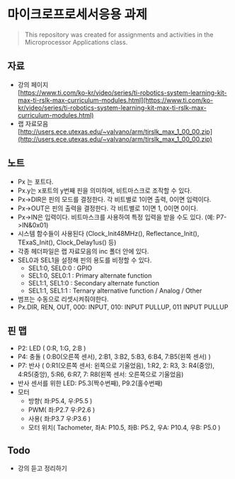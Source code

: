 # 마이크로프로세서응용 과제
> This repository was created for assignments and activities in the Microprocessor Applications class.

## 자료
- 강의 페이지  
[https://www.ti.com/ko-kr/video/series/ti-robotics-system-learning-kit-max-ti-rslk-max-curriculum-modules.html](https://www.ti.com/ko-kr/video/series/ti-robotics-system-learning-kit-max-ti-rslk-max-curriculum-modules.html)
- 랩 자료모음  
[http://users.ece.utexas.edu/~valvano/arm/tirslk_max_1_00_00.zip](http://users.ece.utexas.edu/~valvano/arm/tirslk_max_1_00_00.zip)

## 노트
- Px 는 포트다.
- Px.y는 x포트의 y번째 핀을 의미하며, 비트마스크로 조작할 수 있다.
- Px->DIR은 핀의 모드를 결정한다. 각 비트별로 1이면 출력, 0이면 입력이다.
- Px->OUT은 핀의 출력을 결정한다. 각 비트별로 1이면 1, 0이면 0이다.
- Px->IN은 입력이다. 비트마스크를 사용하여 특정 입력을 받을 수도 있다. (예: P7->IN&0x01)
- 시스템 함수들이 사용된다 (Clock_Init48MHz(), Reflectance_Init(), TExaS_Init(), Clock_Delay1us() 등)
- 각종 헤더파일은 랩 자료모음의 inc 폴더 안에 있다.
- SEL0과 SEL1을 설정해 핀의 용도를 비정할 수 있다.
    - SEL1:0, SEL0:0 : GPIO
    - SEL1:0, SEL0:1 : Primary alternate function
    - SEL1:1, SEL1:0 : Secondary alternate function
    - SEL1:1, SEL1:1 : Ternary alternative function / Analog / Other
- 범프는 수동으로 리셋시켜줘야한다.
- Px.DIR, REN, OUT, 000: INPUT, 010: INPUT PULLUP, 011 INPUT PULLUP

## 핀 맵
- P2: LED ( 0:R, 1:G, 2:B )
- P4: 충돌 ( 0:B0(오른쪽 센서), 2:B1, 3:B2, 5:B3, 6:B4, 7:B5(왼쪽 센서) )
- P7: 반사 ( 0:R1(오른쪽 센서: 왼쪽으로 기울었음), 1:R2, 2: R3, 3: R4(중앙), 4:R5(중앙), 5:R6, 6:R7, 7: R8(왼쪽 센서: 오른쪽으로 기울었음)
- 반사 센서를 위한 LED: P5.3(짝수번째), P9.2(홀수번째)
- 모터
  - 방향( 좌:P5.4, 우:P5.5 )
  - PWM( 좌:P2.7  우:P2.6 )
  - 사용( 좌:P3.7  우:P3.6 )
  - 모터 위치( Tachometer, 좌A: P10.5, 좌B: P5.2, 우A: P10.4, 우B: P5.0 )

## Todo
- 강의 듣고 정리하기
